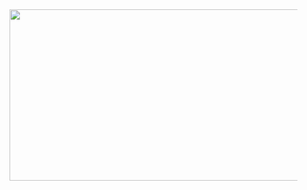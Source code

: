 <a href="https://github.com/devxb/gitanimals">
<img
  src="https://render.gitanimals.org/farms/pl1798"
  width="600"
  height="300"
/>
</a>
